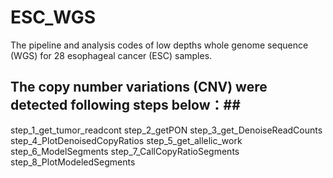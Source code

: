 # ESC_WGS
The pipeline and analysis codes of low depths whole genome sequence (WGS) for 28 esophageal cancer (ESC) samples.

## The copy number variations (CNV) were detected following steps below：##
step_1_get_tumor_readcont
step_2_getPON
step_3_get_DenoiseReadCounts
step_4_PlotDenoisedCopyRatios
step_5_get_allelic_work
step_6_ModelSegments
step_7_CallCopyRatioSegments
step_8_PlotModeledSegments

